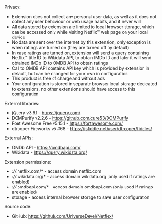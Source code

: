 Privacy:

- Extension does not collect any personal user data, as well as it does not collect any user behaviour or web usage habits, and it never will
- All data stored by extension are limited to local browser storage, which can be accessed only while visiting Netflix™ web page on your local device
- No data are sent over the internet by this extension, only exception is when ratings are turned on (they are turned off by default)
- In case ratings are turned on, extension will send a query containing Netflix™ title ID to Wikidata API, to obtain IMDb ID and later it will send obtained IMDb ID to OMDB API to obtain ratings
- Call to OMDB API contains API key which is provided by extension in default, but can be changed for your own in configuration
- This product is free of charge and without ads
- Your configuration is stored in separate browser local storage dedicated to extensions, no other extensions should have access to this configuration

External libraries:

- jQuery v3.5.1 - https://jquery.com/
- DOMPurify v2.2.6 - https://github.com/cure53/DOMPurify
- Font Awesome Free v5.15.1 - https://fontawesome.com/
- dtrooper Fireworks v5 #68 - https://jsfiddle.net/user/dtrooper/fiddles/

External APIs:

- OMDb API - https://omdbapi.com/
- Wikidata - https://query.wikidata.org/

Extension permissions:

- *://*.netflix.com/* - access domain netflix.com
- *://*.wikidata.org/* - access domain wikidata.org (only used if ratings are enabled)
- *://*.omdbapi.com/* - access domain omdbapi.com (only used if ratings are enabled)
- storage - access internal browser storage to save user configuration

Source code:

- GitHub: https://github.com/UniverseDevel/Netflex/